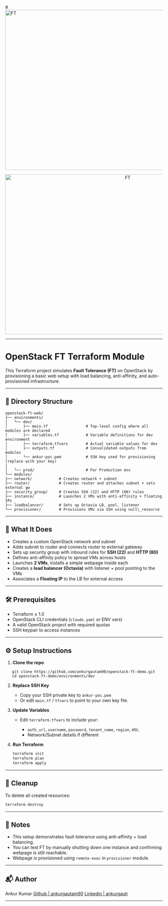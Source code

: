 #<img width="768" height="512" alt="FT" src="https://github.com/user-attachments/assets/ce1f66ad-d0c7-438d-9a0c-8bfa5c43339b" />
<p align="center">
  <img src="https://github.com/user-attachments/assets/ce1f66ad-d0c7-438d-9a0c-8bfa5c43339b" alt="FT" width="768" height="512"/>
</p>

---

# OpenStack FT Terraform Module

This Terraform project simulates **Fault Tolerance (FT)** on OpenStack by provisioning a basic web setup with load balancing, anti-affinity, and auto-provisioned infrastructure.

---

## 📁 Directory Structure

```
openstack-ft-web/
├── environments/
│   └── dev/
│       ├── main.tf                 # Top-level config where all modules are declared
│       ├── variables.tf            # Variable definitions for dev environment
│       ├── terraform.tfvars        # Actual variable values for dev
│       ├── outputs.tf              # Consolidated outputs from modules
│       └── ankur-poc.pem           # SSH key used for provisioning (replace with your key)
│
│   └── prod/                       # For Production env
└── modules/
├── network/            # Creates network + subnet
├── router/             # Creates router and attaches subnet + sets external gw
├── security_group/     # Creates SSH (22) and HTTP (80) rules
├── instance/           # Launches 2 VMs with anti-affinity + floating IPs
├── loadbalancer/       # Sets up Octavia LB, pool, listener
└── provisioner/        # Provisions VMs via SSH using null\_resource

````

---

## 🚀 What It Does

- Creates a custom OpenStack network and subnet  
- Adds subnet to router and connects router to external gateway  
- Sets up security group with inbound rules for **SSH (22)** and **HTTP (80)**
- Defines anti-affinity policy to spread VMs across hosts
- Launches **2 VMs**, installs a simple webpage inside each
- Creates a **load balancer (Octavia)** with listener + pool pointing to the VMs
- Associates a **Floating IP** to the LB for external access

---

## 🛠️ Prerequisites

- Terraform ≥ 1.0
- OpenStack CLI credentials (`clouds.yaml` or ENV vars)
- A valid OpenStack project with required quotas
- SSH keypair to access instances

---

## ⚙️ Setup Instructions

1. **Clone the repo**
```
   git clone https://github.com/ankurgautam90/openstack-ft-demo.git
   cd openstack-ft-demo/environments/dev
```

2. **Replace SSH Key**

   * Copy your SSH private key to `ankur-poc.pem`
   * Or edit `main.tf` / `tfvars` to point to your own key file.

3. **Update Variables**

   * Edit `terraform.tfvars` to include your:

     * `auth_url`, `username`, `password`, `tenant_name`, `region`, etc.
     * Network/Subnet details if different

4. **Run Terraform**

   ```bash
   terraform init
   terraform plan
   terraform apply
   ```

---

## 🧹 Cleanup

To delete all created resources:

```bash
terraform destroy
```

---

## 📝 Notes

* This setup demonstrates fault tolerance using anti-affinity + load balancing.
* You can test FT by manually shutting down one instance and confirming webpage is still reachable.
* Webpage is provisioned using `remote-exec` in `provisioner` module.

---

## 📬 Author

Ankur Kumar
[Github | ankurgautam90](https://github.com/ankurgautam90)
[Linkedin | ankurgauti](https://www.linkedin.com/in/ankurgauti)

---

